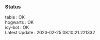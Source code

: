 ### Status


table : OK  
hogwarts : OK  
icy-bot : OK  
Latest Update : 2023-02-25 08:10:21.221332
